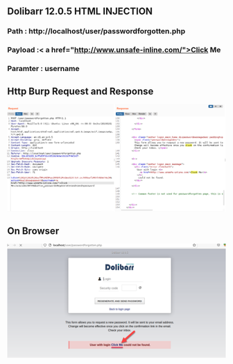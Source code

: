 ## Dolibarr 12.0.5 HTML INJECTION 
### Path : http://localhost/user/passwordforgotten.php
### Payload :< a href="http://www.unsafe-inline.com/">Click Me</a>
### Paramter : username


## Http Burp Request and Response

![](https://github.com/mustgundogdu/Research/blob/main/Dolibarr_12.0.5-HtmlInjection/dolibarrhtmlInj1.PNG)


## On Browser

![](https://github.com/mustgundogdu/Research/blob/main/Dolibarr_12.0.5-HtmlInjection/dolibarhtmlInj2.PNG)
